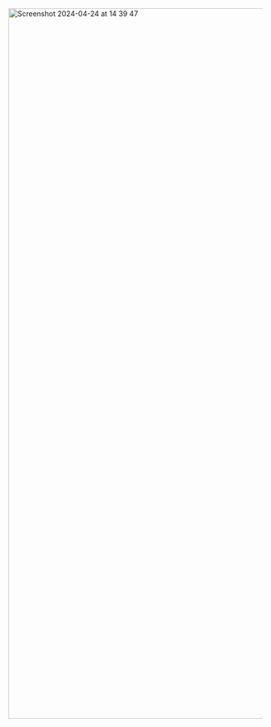 <img width="1407" alt="Screenshot 2024-04-24 at 14 39 47" src="https://github.com/fsakhatov/reactjs3/assets/98838148/c3397367-bab3-4a24-9aad-de3db95ee537">
